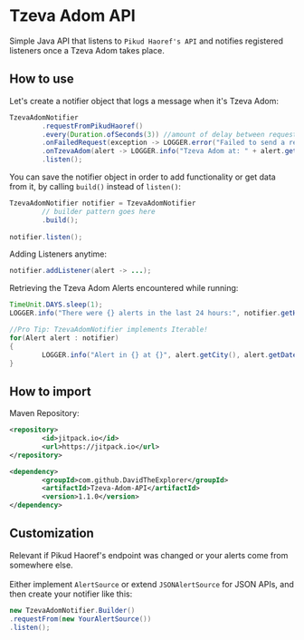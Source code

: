 # Tzeva Adom API
Simple Java API that listens to `Pikud Haoref's API` and notifies registered listeners once a Tzeva Adom takes place.


## How to use
Let's create a notifier object that logs a message when it's Tzeva Adom:
```java
TzevaAdomNotifier
        .requestFromPikudHaoref()
        .every(Duration.ofSeconds(3)) //amount of delay between requests
        .onFailedRequest(exception -> LOGGER.error("Failed to send a request to Pikud Ha'oref...", exception))
        .onTzevaAdom(alert -> LOGGER.info("Tzeva Adom at: " + alert.getCity()))
        .listen();
```

You can save the notifier object in order to add functionality or get data from it, by calling `build()` instead of `listen()`:
```java
TzevaAdomNotifier notifier = TzevaAdomNotifier
        // builder pattern goes here
        .build();
        
notifier.listen();
```

Adding Listeners anytime:
```java
notifier.addListener(alert -> ...);
```

Retrieving the Tzeva Adom Alerts encountered while running:
```java
TimeUnit.DAYS.sleep(1);
LOGGER.info("There were {} alerts in the last 24 hours:", notifier.getHistory().size());

//Pro Tip: TzevaAdomNotifier implements Iterable!
for(Alert alert : notifier) 
{
        LOGGER.info("Alert in {} at {}", alert.getCity(), alert.getDate());
}
```

## How to import
Maven Repository:
```xml
<repository>
        <id>jitpack.io</id>
        <url>https://jitpack.io</url>
</repository>
```

```xml
<dependency>
        <groupId>com.github.DavidTheExplorer</groupId>
        <artifactId>Tzeva-Adom-API</artifactId>
        <version>1.1.0</version>
</dependency>
```


## Customization
Relevant if Pikud Haoref's endpoint was changed or your alerts come from somewhere else.\
\
Either implement `AlertSource` or extend `JSONAlertSource` for JSON APIs, and then create your notifier like this:
```java
new TzevaAdomNotifier.Builder()
.requestFrom(new YourAlertSource())
.listen();
